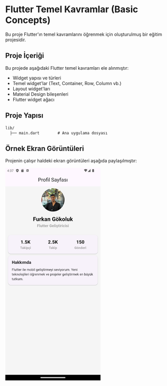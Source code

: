 # Flutter Temel Kavramlar (Basic Concepts)

Bu proje Flutter'ın temel kavramlarını öğrenmek için oluşturulmuş bir eğitim projesidir.

## Proje İçeriği

Bu projede aşağıdaki Flutter temel kavramları ele alınmıştır:

- Widget yapısı ve türleri
- Temel widget'lar (Text, Container, Row, Column vb.)
- Layout widget'ları
- Material Design bileşenleri
- Flutter widget ağacı

## Proje Yapısı

```
lib/
  ├── main.dart        # Ana uygulama dosyası
```

## Örnek Ekran Görüntüleri

Projenin çalışır haldeki ekran görüntüleri aşağıda paylaşılmıştır:

<img src="../ss/Screenshot_1761755848.png" width="300" alt="Ekran Görüntüsü 1">
